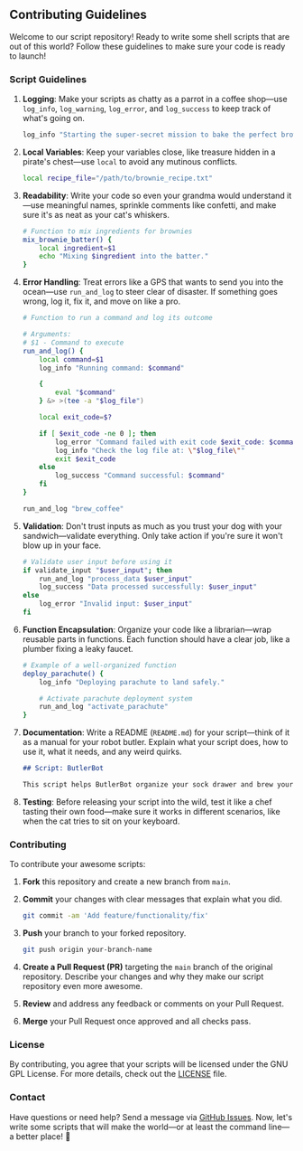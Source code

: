## Contributing Guidelines

Welcome to our script repository! Ready to write some shell scripts that are out of this world? Follow these guidelines to make sure your code is ready to launch!

### Script Guidelines

1. **Logging**: Make your scripts as chatty as a parrot in a coffee shop—use `log_info`, `log_warning`, `log_error`, and `log_success` to keep track of what's going on.

   ```bash
   log_info "Starting the super-secret mission to bake the perfect brownies."
   ```

2. **Local Variables**: Keep your variables close, like treasure hidden in a pirate's chest—use `local` to avoid any mutinous conflicts.

   ```bash
   local recipe_file="/path/to/brownie_recipe.txt"
   ```

3. **Readability**: Write your code so even your grandma would understand it—use meaningful names, sprinkle comments like confetti, and make sure it's as neat as your cat's whiskers.

   ```bash
   # Function to mix ingredients for brownies
   mix_brownie_batter() {
       local ingredient=$1
       echo "Mixing $ingredient into the batter."
   }
   ```

4. **Error Handling**: Treat errors like a GPS that wants to send you into the ocean—use `run_and_log` to steer clear of disaster. If something goes wrong, log it, fix it, and move on like a pro.

   ```bash
   # Function to run a command and log its outcome

   # Arguments:
   # $1 - Command to execute
   run_and_log() {
       local command=$1
       log_info "Running command: $command"

       {
           eval "$command"
       } &> >(tee -a "$log_file")

       local exit_code=$?

       if [ $exit_code -ne 0 ]; then
           log_error "Command failed with exit code $exit_code: $command"
           log_info "Check the log file at: \"$log_file\""
           exit $exit_code
       else
           log_success "Command successful: $command"
       fi
   }
   
   run_and_log "brew_coffee"
   ```

5. **Validation**: Don't trust inputs as much as you trust your dog with your sandwich—validate everything. Only take action if you're sure it won't blow up in your face.

   ```bash
   # Validate user input before using it
   if validate_input "$user_input"; then
       run_and_log "process_data $user_input"
       log_success "Data processed successfully: $user_input"
   else
       log_error "Invalid input: $user_input"
   fi
   ```

6. **Function Encapsulation**: Organize your code like a librarian—wrap reusable parts in functions. Each function should have a clear job, like a plumber fixing a leaky faucet.

   ```bash
   # Example of a well-organized function
   deploy_parachute() {
       log_info "Deploying parachute to land safely."

       # Activate parachute deployment system
       run_and_log "activate_parachute"
   }
   ```

7. **Documentation**: Write a README (`README.md`) for your script—think of it as a manual for your robot butler. Explain what your script does, how to use it, what it needs, and any weird quirks.

   ```markdown
   ## Script: ButlerBot

   This script helps ButlerBot organize your sock drawer and brew your morning coffee.
   ```

8. **Testing**: Before releasing your script into the wild, test it like a chef tasting their own food—make sure it works in different scenarios, like when the cat tries to sit on your keyboard.

### Contributing

To contribute your awesome scripts:

1. **Fork** this repository and create a new branch from `main`.

2. **Commit** your changes with clear messages that explain what you did.

   ```bash
   git commit -am 'Add feature/functionality/fix'
   ```

3. **Push** your branch to your forked repository.

   ```bash
   git push origin your-branch-name
   ```

4. **Create a Pull Request (PR)** targeting the `main` branch of the original repository. Describe your changes and why they make our script repository even more awesome.

5. **Review** and address any feedback or comments on your Pull Request.

6. **Merge** your Pull Request once approved and all checks pass.

### License

By contributing, you agree that your scripts will be licensed under the GNU GPL License. For more details, check out the [LICENSE](LICENSE) file.

### Contact

Have questions or need help? Send a message via [GitHub Issues](https://github.com/GabrielJuliao/sh-utils/issues). Now, let's write some scripts that will make the world—or at least the command line—a better place! 🚀